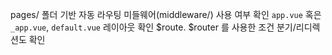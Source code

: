 pages/ 폴더 기반 자동 라우팅
미들웨어(middleware/) 사용 여부 확인
`app.vue` 혹은 `_app.vue`, `default.vue` 레이아웃 확인
$route. $router 를 사용한 조건 분기/리디렉션도 확인
